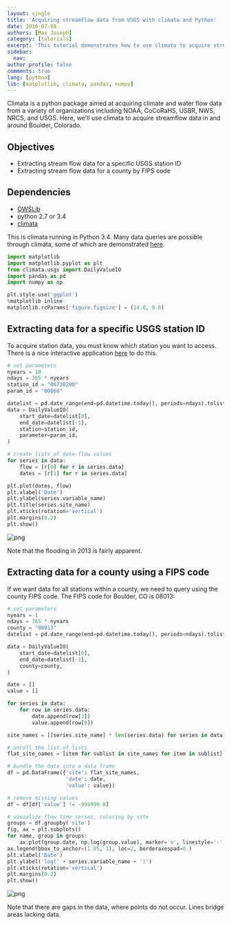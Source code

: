 ```yaml
---
layout: single
title: 'Acquiring streamflow data from USGS with climata and Python'
date: 2016-07-08
authors: [Max Joseph]
category: [tutorials]
excerpt: 'This tutorial demonstrates how to use climata to acquire streamflow data in and around Boulder, Colorado.'
sidebar:
  nav:
author_profile: false
comments: true
lang: [python]
lib: [matplotlib, climata, pandas, numpy]
---
```


Climata is a python package aimed at acquiring climate and water flow data from a variety of organizations including NOAA, CoCoRaHS, USBR, NWS, NRCS, and USGS. 
Here, we'll use climata to acquire streamflow data in and around Boulder, Colorado.

## Objectives

- Extracting stream flow data for a specific USGS station ID
- Extracting stream flow data for a county by FIPS code

## Dependencies


- [OWSLib](http://geopython.github.io/OWSLib/#installation)
- python 2.7 or 3.4
- [climata](https://github.com/heigeo/climata)

This is climata running in Python 3.4. 
Many data queries are possible through climata, some of which are demonstrated [here](http://climata.houstoneng.net/datarequests/).


```python
import matplotlib
import matplotlib.pyplot as plt
from climata.usgs import DailyValueIO
import pandas as pd
import numpy as np

plt.style.use('ggplot')
%matplotlib inline
matplotlib.rcParams['figure.figsize'] = (14.0, 8.0)
```

## Extracting data for a specific USGS station ID

To acquire station data, you must know which station you want to access. 
There is a nice interactive application [here](http://maps.waterdata.usgs.gov/mapper/) to do this. 


```python
# set parameters
nyears = 10
ndays = 365 * nyears
station_id = "06730200"
param_id = "00060"

datelist = pd.date_range(end=pd.datetime.today(), periods=ndays).tolist()
data = DailyValueIO(
    start_date=datelist[0],
    end_date=datelist[-1],
    station=station_id,
    parameter=param_id,
)
```


```python
# create lists of date-flow values
for series in data:
    flow = [r[0] for r in series.data]
    dates = [r[1] for r in series.data]
```


```python
plt.plot(dates, flow)
plt.xlabel('Date')
plt.ylabel(series.variable_name)
plt.title(series.site_name)
plt.xticks(rotation='vertical')
plt.margins(0.2)
plt.show()
```


![png](/images/acquire-and-visualize-usgs-hydrology-data_files/acquire-and-visualize-usgs-hydrology-data_5_0.png)


Note that the flooding in 2013 is fairly apparent.

## Extracting data for a county using a FIPS code

If we want data for all stations within a county, we need to query using the county FIPS code. 
The FIPS code for Boulder, CO is 08013:


```python
# set parameters
nyears = 1
ndays = 365 * nyears
county = "08013"
datelist = pd.date_range(end=pd.datetime.today(), periods=ndays).tolist()

data = DailyValueIO(
    start_date=datelist[0],
    end_date=datelist[-1],
    county=county,
)

date = []
value = []

for series in data:
    for row in series.data:
        date.append(row[1])
        value.append(row[0])
```


```python
site_names = [[series.site_name] * len(series.data) for series in data]

# unroll the list of lists
flat_site_names = [item for sublist in site_names for item in sublist]
```


```python
# bundle the data into a data frame
df = pd.DataFrame({'site': flat_site_names, 
                   'date': date, 
                   'value': value})

# remove missing values
df = df[df['value'] != -999999.0]
```


```python
# visualize flow time series, coloring by site
groups = df.groupby('site')
fig, ax = plt.subplots()
for name, group in groups:
    ax.plot(group.date, np.log(group.value), marker='o', linestyle='-', ms=2, label=name)
ax.legend(bbox_to_anchor=(1.05, 1), loc=2, borderaxespad=0.)
plt.xlabel('Date')
plt.ylabel('log(' + series.variable_name + ')')
plt.xticks(rotation='vertical')
plt.margins(0.2)
plt.show()
```


![png](/images/acquire-and-visualize-usgs-hydrology-data_files/acquire-and-visualize-usgs-hydrology-data_11_0.png)


Note that there are gaps in the data, where points do not occur. 
Lines bridge areas lacking data.
